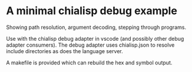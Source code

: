 A minimal chialisp debug example
===

Showing path resolution, argument decoding, stepping through programs.

Use with the chialisp debug adapter in vscode (and possibly other debug adapter consumers).
The debug adapter uses chialisp.json to resolve include directories as does the language
server.

A makefile is provided which can rebuild the hex and symbol output.

